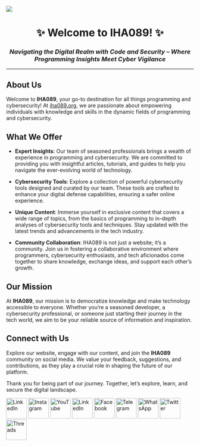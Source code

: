 ![](https://komarev.com/ghpvc/?username=IHA089&label=Profile%20Views&color=0e75b6&style=flat)
<div align="center">
  <h1>✨ Welcome to IHA089! ✨</h1>

</div>
<h3 align="center"><em>Navigating the Digital Realm with Code and Security – Where Programming Insights Meet Cyber Vigilance</em></h3>

---

## About Us
Welcome to **IHA089**, your go-to destination for all things programming and cybersecurity! At [iha089.org](https://iha089.org), we are passionate about empowering individuals with knowledge and skills in the dynamic fields of programming and cybersecurity.

## What We Offer
- **Expert Insights**: Our team of seasoned professionals brings a wealth of experience in programming and cybersecurity. We are committed to providing you with insightful articles, tutorials, and guides to help you navigate the ever-evolving world of technology.
  
- **Cybersecurity Tools**: Explore a collection of powerful cybersecurity tools designed and curated by our team. These tools are crafted to enhance your digital defense capabilities, ensuring a safer online experience.

- **Unique Content**: Immerse yourself in exclusive content that covers a wide range of topics, from the basics of programming to in-depth analyses of cybersecurity tools and techniques. Stay updated with the latest trends and advancements in the tech industry.

- **Community Collaboration**: IHA089 is not just a website; it’s a community. Join us in fostering a collaborative environment where programmers, cybersecurity enthusiasts, and tech aficionados come together to share knowledge, exchange ideas, and support each other’s growth.

## Our Mission
At **IHA089**, our mission is to democratize knowledge and make technology accessible to everyone. Whether you’re a seasoned developer, a cybersecurity professional, or someone just starting their journey in the tech world, we aim to be your reliable source of information and inspiration.

## Connect with Us
Explore our website, engage with our content, and join the **IHA089** community on social media. We value your feedback, suggestions, and contributions, as they play a crucial role in shaping the future of our platform.

Thank you for being part of our journey. Together, let’s explore, learn, and secure the digital landscape.<br>
<p >
  <a href="https://iha089.org"><img src="https://iha089.org.in/wp-content/uploads/2024/03/IHA089.png" alt="LinkedIn" width="55" height="55"></a>
  <a href="https://www.instagram.com/iha089"><img src="https://img.icons8.com/color/48/000000/instagram-new.png" alt="Instagram" width="55" height="55"></a>
  <a href="https://www.youtube.com/@IHA089"><img src="https://img.icons8.com/color/48/000000/youtube-play.png" alt="YouTube" width="55" height="55"></a>
  <a href="https://www.linkedin.com/company/iha089"><img src="https://img.icons8.com/color/48/000000/linkedin.png" alt="LinkedIn" width="55" height="55"></a>
  <a href="https://www.facebook.com/profile.php?id=61563576692571"><img src="https://img.icons8.com/color/48/000000/facebook.png" alt="Facebook" width="55" height="55"></a>
  <a href="https://t.me/IHATron"><img src="https://img.icons8.com/color/48/000000/telegram-app.png" alt="Telegram" width="55" height="55"></a>
  <a href="https://whatsapp.com/channel/0029Va4gpDw6LwHqmiFnqT2t"><img src="https://img.icons8.com/color/48/000000/whatsapp.png" alt="WhatsApp" width="55" height="55"></a>
  <a href="https://twitter.com/iha089"><img src="https://img.icons8.com/color/48/000000/twitter.png" alt="Twitter" width="55" height="55"></a>
  <a href="https://www.threads.net/@iha089">   <img src="https://freelogopng.com/images/all_img/1688663318threads-logo-white.png" alt="Threads" width="55" height="55"> </a>
</p>
